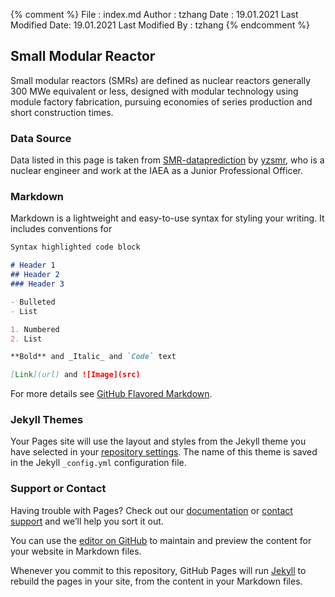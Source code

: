 {% comment %} 
File              : index.md
 Author            : tzhang
 Date              : 19.01.2021
 Last Modified Date: 19.01.2021
 Last Modified By  : tzhang
{% endcomment %} 
## Small Modular Reactor
Small modular reactors (SMRs) are defined as nuclear reactors generally 300 MWe equivalent or less, designed with modular technology using module factory fabrication, pursuing economies of series production and short construction times.

### Data Source
Data listed in this page is taken from [SMR-dataprediction](https://github.com/yzsmr/SMR-dataprediction) by [yzsmr](https://github.com/yzsmr), who is a nuclear engineer and work at the IAEA as a Junior Professional Officer.

### Markdown

Markdown is a lightweight and easy-to-use syntax for styling your writing. It includes conventions for

```markdown
Syntax highlighted code block

# Header 1
## Header 2
### Header 3

- Bulleted
- List

1. Numbered
2. List

**Bold** and _Italic_ and `Code` text

[Link](url) and ![Image](src)
```

For more details see [GitHub Flavored Markdown](https://guides.github.com/features/mastering-markdown/).

### Jekyll Themes

Your Pages site will use the layout and styles from the Jekyll theme you have selected in your [repository settings](https://github.com/tzhang0475/smrdata/settings). The name of this theme is saved in the Jekyll `_config.yml` configuration file.

### Support or Contact

Having trouble with Pages? Check out our [documentation](https://docs.github.com/categories/github-pages-basics/) or [contact support](https://support.github.com/contact) and we’ll help you sort it out.

You can use the [editor on GitHub](https://github.com/tzhang0475/smrdata/edit/gh-pages/index.md) to maintain and preview the content for your website in Markdown files.

Whenever you commit to this repository, GitHub Pages will run [Jekyll](https://jekyllrb.com/) to rebuild the pages in your site, from the content in your Markdown files.

